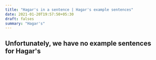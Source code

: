 ```yaml
---
title: "Hagar's in a sentence | Hagar's example sentences"
date: 2021-01-20T19:57:50+05:30
draft: falses
summary: "Hagar's"
---
```

## Unfortunately, we have no example sentences for Hagar's                 
